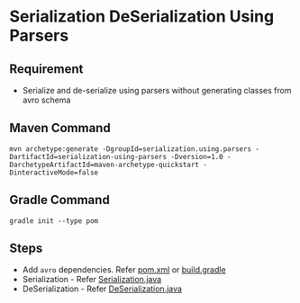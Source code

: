 # Serialization DeSerialization Using Parsers

## Requirement
* Serialize and de-serialize using parsers without generating classes from avro schema

## Maven Command
```
mvn archetype:generate -DgroupId=serialization.using.parsers -DartifactId=serialization-using-parsers -Dversion=1.0 -DarchetypeArtifactId=maven-archetype-quickstart -DinteractiveMode=false 
```

## Gradle Command
```
gradle init --type pom
```

## Steps
* Add `avro` dependencies. Refer [pom.xml](pom.xml) or [build.gradle](build.gradle)
* Serialization - Refer [Serialization.java](src/main/java/serialization/using/parsers/Serialization.java)
* DeSerialization - Refer [DeSerialization.java](src/main/java/deserialization/using/parsers/DeSerialization.java)